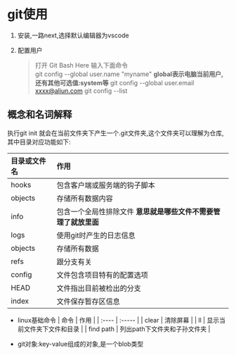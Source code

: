 # git使用

1. 安装,一路next,选择默认编辑器为vscode

2. 配置用户
    >打开 Git Bash Here 输入下面命令  
    >git config --global user.name "myname" **global表示电脑当前用户,还有其他可选值:system等**
    >git config --global user.email xxxx@aliun.com
    >git config --list  

## 概念和名词解释

执行git init 就会在当前文件夹下产生一个.git文件夹,这个文件夹可以理解为仓库,其中目录对应功能如下:

| 目录或文件名  | 作用  |
| :----------| :----  |
| hooks | 包含客户端或服务端的钩子脚本 |
| objects | 存储所有数据内容 |
| info | 包含一个全局性排除文件 **意思就是哪些文件不需要管理了就放里面** |
| logs | 使用git时产生的日志信息 |
| objects | 存储所有数据 |
| refs | 跟分支有关 |
| config | 文件包含项目特有的配置选项 |
| HEAD | 文件指出目前被检出的分支 |
| index | 文件保存暂存区信息 |

- linux基础命令
| 命令 | 作用 |
| :---- | :----- |
| clear | 清除屏幕 |
| ll | 显示当前文件夹下文件和目录 |
| find path | 列出path下文件夹和子孙文件夹 |

- git对象:key-value组成的对象,是一个blob类型

